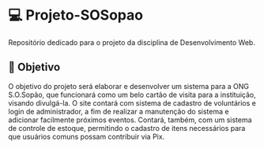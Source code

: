 # 💻 Projeto-SOSopao
Repositório dedicado para o projeto da disciplina de Desenvolvimento Web.

## 💭 Objetivo

O objetivo do projeto será elaborar e desenvolver um sistema para a ONG S.O.Sopão, que funcionará como um belo cartão de visita para a instituição, visando divulgá-la. O site contará com sistema de cadastro de voluntários e login de administrador, a fim de realizar a manutenção do sistema e adicionar facilmente próximos eventos. Contará, também, com um sistema de controle de estoque, permitindo o cadastro de itens necessários para que usuários comuns possam contribuir via Pix.
